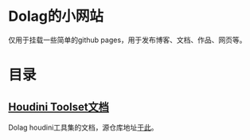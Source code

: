 # Dolag的小网站



仅用于挂载一些简单的github pages，用于发布博客、文档、作品、网页等。

# 目录

## [Houdini Toolset文档](http://www.vis.dolag.work/houdini-toolset/houdini-toolset/简介.html)

Dolag houdini工具集的文档，源仓库地址[于此](https://github.com/dolag233/Doalg-Houdini-Toolset)。
